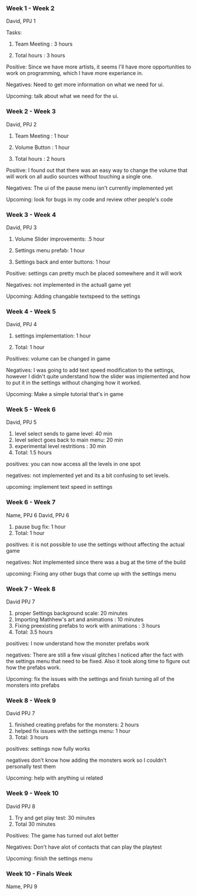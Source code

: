 ### Week 1 - Week 2
David, PPJ 1

Tasks: 

1. Team Meeting : 3 hours

2. Total hours : 3 hours

Positive: Since we have more artists, it seems I'll have more opportunities to work on programming, which I have more experiance in. 

Negatives: Need to get more information on what we need for ui.

Upcoming: talk about what we need for the ui.

### Week 2 - Week 3
David, PPJ 2
1. Team Meeting : 1 hour

2. Volume Button : 1 hour

3. Total hours : 2 hours

Positive: I found out that there was an easy way to change the volume that will work on all audio sources without touching a single one.
 
Negatives: The ui of the pause menu isn't currently implemented yet

Upcoming: look for bugs in my code and review other people's code

### Week 3 - Week 4

David, PPJ 3
1. Volume Slider improvements: .5 hour

2. Settings menu prefab: 1 hour

3. Settings back and enter buttons: 1 hour

Positive: settings can pretty much be placed somewhere and it will work

Negatives: not implemented in the actuall game yet

Upcoming: Adding changable textspeed to the settings

### Week 4 - Week 5

David, PPJ 4
1. settings implementation: 1 hour

2. Total: 1 hour

Positives: volume can be changed in game

Negatives: I was going to add text speed modification to the settings, however I didn't quite understand how the slider was implemented and how to put it in the settings without changing how it worked.

Upcoming: Make a simple tutorial that's in game

### Week 5 - Week 6

David, PPJ 5
1. level select sends to game level: 40 min
2. level select goes back to main menu: 20 min
3. experimental level restritions : 30 min
4. Total: 1.5 hours

positives: you can now access all the levels in one spot

negatives: not implemented yet and its a bit confusing to set levels.

upcoming: implement text speed in settings

### Week 6 - Week 7

Name, PPJ 6
David, PPJ 6
1. pause bug fix: 1 hour
2. Total: 1 hour

positives: it is not possible to use the settings without affecting the actual game

negatives: Not implemented since there was a bug at the time of the build

upcoming: Fixing any other bugs that come up with the settings menu

### Week 7 - Week 8

David PPJ 7

1. proper Settings background scale: 20 minutes
2. Importing Mathhew's art and animations : 10 minutes
3. Fixing preexisting prefabs to work with animations : 3 hours
4. Total: 3.5 hours

positives: I now understand how the monster prefabs work

negatives: There are still a few visual glitches I noticed after the fact with the settings menu that need to be fixed. Also it took along time to figure out how the prefabs work.

Upcoming: fix the issues with the settings and finish turning all of the monsters into prefabs

### Week 8 - Week 9
David PPJ 7
1. finished creating prefabs for the monsters: 2 hours
2. helped fix issues with the settings menu: 1 hour
3. Total: 3 hours

positives: settings now fully works 

negatives don't know how adding the monsters work so I couldn't personally test them

Upcoming: help with anything ui related
### Week 9 - Week 10
David PPJ 8
1. Try and get play test: 30 minutes
2. Total 30 minutes

Positives: The game has turned out alot better

Negatives: Don't have alot of contacts that can play the playtest

Upcoming: finish the settings menu

### Week 10 - Finals Week
Name, PPJ 9
